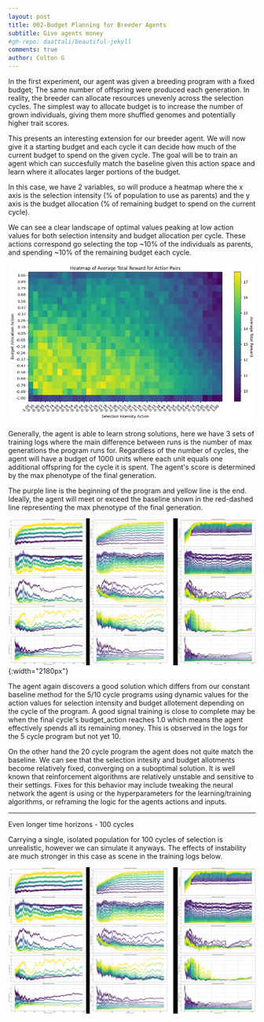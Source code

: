 ```yaml
---
layout: post
title: 002-Budget Planning for Breeder Agents
subtitle: Give agents money
#gh-repo: daattali/beautiful-jekyll
comments: true
author: Colton G
---
```



In the first experiment, our agent was given a breeding program with a fixed budget; The same number of offspring were produced each generation. In reality, the breeder can allocate resources unevenly across the selection cycles. The simplest way to allocate budget is to increase the number of grown individuals, giving them more shuffled genomes and potentially higher trait scores.

This presents an interesting extension for our breeder agent. We will now give it a starting budget and each cycle it can decide how much of the current budget to spend on the given cycle. The goal will be to train an agent which can succesfully match the baseline given this action space and learn where it allocates larger portions of the budget.

In this case, we have 2 variables, so will produce a heatmap where the x axis is the selection intensity (% of population to use as parents) and the y axis is the budget allocation (% of remaining budget to spend on the current cycle).

We can see a clear landscape of optimal values peaking at low action values for both selection intensity and budget allocation per cycle. These actions correspond go selecting the top ~10% of the individuals as parents, and spending ~10% of the remaining budget each cycle.

![image](https://github.com/cjGO/cjgo.github.io/blob/master/assets/img/blog_budget_heatmap.png?raw=true)

Generally, the agent is able to learn strong solutions, here we have 3 sets of training logs where the main difference between runs is the number of max generations the program runs for. Regardless of the number of cycles, the agent will have a budget of 1000 units where each unit equals one additional offspring for the cycle it is spent. The agent's score is determined by the max phenotype of the final generation.

The purple line is the beginning of the program and yellow line is the end. Ideally, the agent will meet or exceed the baseline shown in the red-dashed line representing the max phenotype of the final generation.


![image](https://github.com/cjGO/cjgo.github.io/blob/master/assets/img/002_blogpost.png?raw=true){:width="2180px"}

The agent again discovers a good solution which differs from our constant baseline method for the 5/10 cycle programs using dynamic values for the action values for selection intensity and budget allotement depending on the cycle of the program. A good signal training is close to complete may be when the final cycle's budget_action reaches 1.0 which means the agent effectively spends all its remaining money. This is observed in the logs for the 5 cycle program but not yet 10.

On the other hand the 20 cycle program the agent does not quite match the baseline. We can see that the selection intesity and budget allotments become relatively fixed, converging on a suboptimal solution. It is well known that reinforcement algorithms are relatively unstable and sensitive to their settings. Fixes for this behavior may include tweaking the neural network the agent is using or the hyperparameters for the learning/training algorithms, or reframing the logic for the agents actions and inputs.


---

Even longer time horizons - 100 cycles 

Carrying a single, isolated population for 100 cycles of selection is unrealistic, however we can simulate it anyways. The effects of instability are much stronger in this case as scene in the training logs below.

![image](https://raw.githubusercontent.com/cjGO/cjgo.github.io/master/assets/img/002_blogpost.png)

